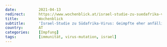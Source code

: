 ```yaml
---
date:          2021-04-13
redirect:      https://www.wochenblick.at/israel-studie-zu-suedafrika-virus-geimpfte-eher-anfaellig-als-ungeimpfte/
title:         Wochenblick
subtitle:      'Israel-Studie zu Südafrika-Virus: Geimpfte eher anfällig als Ungeimpfte'
country:       AT
categories:    [Impfung]
tags:          [immunität, virus-mutation, israel]
---
```

